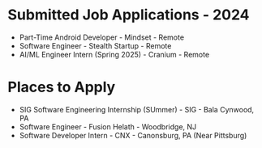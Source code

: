 # Submitted Job Applications - 2024 
- Part-Time Android Developer - Mindset - Remote
- Software Engineer - Stealth Startup - Remote
- AI/ML Engineer Intern (Spring 2025) - Cranium - Remote 

# Places to Apply
- SIG Software Engineering Internship (SUmmer) - SIG - Bala Cynwood, PA 
- Software Engineer - Fusion Helath - Woodbridge, NJ
- Software Developer Intern - CNX - Canonsburg, PA (Near Pittsburg)